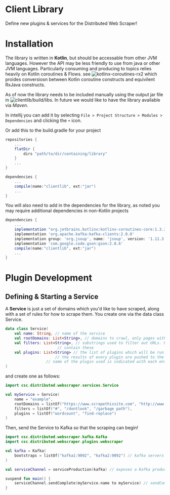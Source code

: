 # Client Library 

Define new plugins & services for the Distributed Web Scraper!

# Installation

The library is written in **Kotlin**, but should be accessable from other JVM languages. However the API may be 
less friendly to use from java or other JVM languages. Particularly consuming and producing to topics relies 
heavily on Kotlin coroutines & Flows. see ![kotlinx-coroutines-rx2](https://github.com/Kotlin/kotlinx.coroutines/tree/master/reactive/kotlinx-coroutines-rx2) which
proides conversiosn between Kotlin coroutine constructs and equivilent RxJava constructs.

As of now the library needs to be included manually using the output jar file in ![clientlib/build/libs](/build/libs "libs").
In future we would like to have the library available via *Maven*.

In intellij you can add it by selecting `File > Project Structure > Modules > Dependencies` and clicking the `+` icon.

Or add this to the build.gradle for your project

```gradle
repositories {
    ...
    flatDir {
        dirs "path/to/dir/containing/library"
    }
    ...
}

dependencies {
    ...
    compile(name:"clientlib", ext:"jar")
    ...
}
```

You will also need to add in the dependencies for the library, as noted you may require additional dependencies in non-Kotlin projects

```gradle
dependencies {
    ...
    implementation "org.jetbrains.kotlinx:kotlinx-coroutines-core:1.3.3"
    implementation 'org.apache.kafka:kafka-clients:2.0.0'
    implementation group: 'org.jsoup', name: 'jsoup', version: '1.11.3'
    implementation 'com.google.code.gson:gson:2.8.6'
    compile(name:"clientlib", ext:"jar")
    ...
}
```

# Plugin Development

## Defining & Starting a  Service

A **Service** is just a set of domains which you'd like to have scraped, along 
with a set of rules for how to scrape them. You create one via the data class Service.

```kotlin
data class Service(
    val name: String, // name of the service
    val rootDomains: List<String>, // domains to crawl, only pages with these domains will be crawled
    val filters: List<String>, // substrings used to filter out URLs. URLs will only be scraped if they do not
    			       // contain these
    val plugins: List<String> // the list of plugins which will be run on each page
    			      // the results of every plugin are pushed to the results channel, but the 
			      // name of the plugin used is indicated with each entry
)
```

and create one as follows:

```kotlin
import csc.distributed.webscraper.services.Service

val myService = Service(
	name = "example",
	rootDomains = listOf("https://www.scrapethissite.com", "http://www.important-cia-documents.com"),
	filters = listOf("#", "/dontlook", "/garbage path"),
	plugins = listOf("wordcount", "find-replace")
)
```

Then, send the Service to Kafka so that the scraping can begin!

```kotlin
import csc.distributed.webscraper.kafka.Kafka
import csc.distributed.webscraper.plugins.webscraper

val kafka = Kafka(
	bootstraps = listOf("kafka1:9092", "kafka2:9092") // kafka servers to try connecting to
)

val serviceChannel = serviceProduction(kafka) // exposes a Kafka producer as a Channel

suspend fun main() {
	serviceChannel.sendComplete(myService.name to myService) // sendComplete blocks until kafka has received the message
}

```















